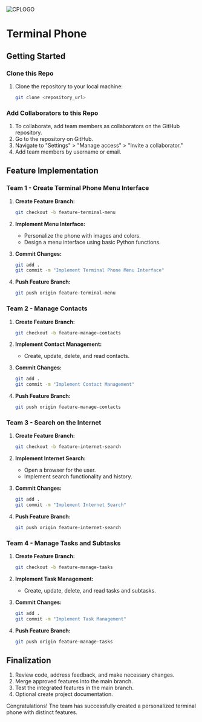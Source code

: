 ![CPLOGO](platoon_assignments/projects/javajest/assignments/Team-Group-Project/codeplatoonlogo.png)

# Terminal Phone

## Getting Started

### Clone this Repo

1. Clone the repository to your local machine:

   ```bash
   git clone <repository_url>
   ```

### Add Collaborators to this Repo

1. To collaborate, add team members as collaborators on the GitHub repository.
2. Go to the repository on GitHub.
3. Navigate to "Settings" > "Manage access" > "Invite a collaborator."
4. Add team members by username or email.

## Feature Implementation

### Team 1 - Create Terminal Phone Menu Interface

1. **Create Feature Branch:**

   ```bash
   git checkout -b feature-terminal-menu
   ```

2. **Implement Menu Interface:**

   - Personalize the phone with images and colors.
   - Design a menu interface using basic Python functions.

3. **Commit Changes:**

   ```bash
   git add .
   git commit -m "Implement Terminal Phone Menu Interface"
   ```

4. **Push Feature Branch:**

   ```bash
   git push origin feature-terminal-menu
   ```

### Team 2 - Manage Contacts

1. **Create Feature Branch:**

   ```bash
   git checkout -b feature-manage-contacts
   ```

2. **Implement Contact Management:**

   - Create, update, delete, and read contacts.

3. **Commit Changes:**

   ```bash
   git add .
   git commit -m "Implement Contact Management"
   ```

4. **Push Feature Branch:**

   ```bash
   git push origin feature-manage-contacts
   ```

### Team 3 - Search on the Internet

1. **Create Feature Branch:**

   ```bash
   git checkout -b feature-internet-search
   ```

2. **Implement Internet Search:**

   - Open a browser for the user.
   - Implement search functionality and history.

3. **Commit Changes:**

   ```bash
   git add .
   git commit -m "Implement Internet Search"
   ```

4. **Push Feature Branch:**

   ```bash
   git push origin feature-internet-search
   ```

### Team 4 - Manage Tasks and Subtasks

1. **Create Feature Branch:**

   ```bash
   git checkout -b feature-manage-tasks
   ```

2. **Implement Task Management:**

   - Create, update, delete, and read tasks and subtasks.

3. **Commit Changes:**

   ```bash
   git add .
   git commit -m "Implement Task Management"
   ```

4. **Push Feature Branch:**

   ```bash
   git push origin feature-manage-tasks
   ```

## Finalization

1. Review code, address feedback, and make necessary changes.
2. Merge approved features into the main branch.
3. Test the integrated features in the main branch.
4. Optional create project documentation.

Congratulations! The team has successfully created a personalized terminal phone with distinct features.
